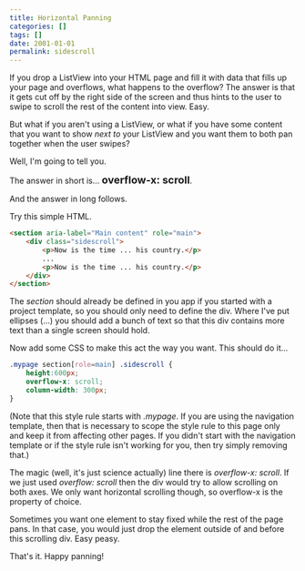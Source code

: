 ```yaml
---
title: Horizontal Panning
categories: []
tags: []
date: 2001-01-01
permalink: sidescroll
---
```


If you drop a ListView into your HTML page and fill it with data that fills up your page and overflows, what happens to the overflow? The answer is that it gets cut off by the right side of the screen and thus hints to the user to swipe to scroll the rest of the content into view. Easy.

But what if you aren't using a ListView, or what if you have some content that you want to show _next to_ your ListView and you want them to both pan together when the user swipes?

Well, I'm going to tell you.

The answer in short is... <span style="font-size: large;">**overflow-x: scroll**</span>.

And the answer in long follows.

Try this simple HTML.

``` html
<section aria-label="Main content" role="main">
    <div class="sidescroll">
        <p>Now is the time ... his country.</p> 
        ...
        <p>Now is the time ... his country.</p> 
    </div>
</section>
```

The _section_ should already be defined in you app if you started with a project template, so you should only need to define the div. Where I've put ellipses (...) you should add a bunch of text so that this div contains more text than a single screen should hold.

Now add some CSS to make this act the way you want. This should do it...

``` css
.mypage section[role=main] .sidescroll {
    height:600px;
    overflow-x: scroll;
    column-width: 300px;
}
```

(Note that this style rule starts with _.mypage_. If you are using the navigation template, then that is necessary to scope the style rule to this page only and keep it from affecting other pages. If you didn't start with the navigation template or if the style rule isn't working for you, then try simply removing that.)

The magic (well, it's just science actually) line there is _overflow-x: scroll_. If we just used _overflow: scroll_ then the div would try to allow scrolling on both axes. We only want horizontal scrolling though, so overflow-x is the property of choice.

Sometimes you want one element to stay fixed while the rest of the page pans. In that case, you would just drop the element outside of and before this scrolling div. Easy peasy.

That's it. Happy panning!